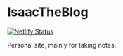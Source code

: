 # IsaacTheBlog

[![Netlify Status](https://api.netlify.com/api/v1/badges/0c9a1817-65b3-4406-ac5c-521ffc622517/deploy-status)](https://app.netlify.com/sites/isaac-the-blog/deploys)

Personal site, mainly for taking notes.
